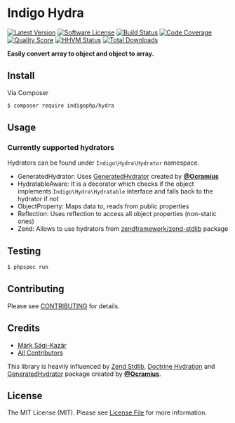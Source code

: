 # Indigo Hydra

[![Latest Version](https://img.shields.io/github/release/indigophp/hydra.svg?style=flat-square)](https://github.com/indigophp/hydra/releases)
[![Software License](https://img.shields.io/badge/license-MIT-brightgreen.svg?style=flat-square)](LICENSE)
[![Build Status](https://img.shields.io/travis/indigophp/hydra.svg?style=flat-square)](https://travis-ci.org/indigophp/hydra)
[![Code Coverage](https://img.shields.io/scrutinizer/coverage/g/indigophp/hydra.svg?style=flat-square)](https://scrutinizer-ci.com/g/indigophp/hydra)
[![Quality Score](https://img.shields.io/scrutinizer/g/indigophp/hydra.svg?style=flat-square)](https://scrutinizer-ci.com/g/indigophp/hydra)
[![HHVM Status](https://img.shields.io/hhvm/indigophp/hydra.svg?style=flat-square)](http://hhvm.h4cc.de/package/indigophp/hydra)
[![Total Downloads](https://img.shields.io/packagist/dt/indigophp/hydra.svg?style=flat-square)](https://packagist.org/packages/indigophp/hydra)

**Easily convert array to object and object to array.**


## Install

Via Composer

``` bash
$ composer require indigophp/hydra
```


## Usage


### Currently supported hydrators

Hydrators can be found under `Indigo\Hydra\Hydrator` namespace.

- GeneratedHydrator: Uses [GeneratedHydrator](https://github.com/Ocramius/GeneratedHydrator) created by **[@Ocramius](https://github.com/Ocramius)**
- HydratableAware: It is a decorator which checks if the object implements `Indigo\Hydra\Hydratable` interface and falls back to the hydrator if not
- ObjectProperty: Maps data to, reads from public properties
- Reflection: Uses reflection to access all object properties (non-static ones)
- Zend: Allows to use hydrators from [zendframework/zend-stdlib](https://github.com/zendframework/Component_ZendStdlib) package


## Testing

``` bash
$ phpspec run
```


## Contributing

Please see [CONTRIBUTING](CONTRIBUTING.md) for details.


## Credits

- [Márk Sági-Kazár](https://github.com/sagikazarmark)
- [All Contributors](https://github.com/indigophp/hydra/contributors)

This library is heavily influenced by [Zend Stdlib](https://github.com/zendframework/Component_ZendStdlib), [Doctrine Hydration](https://github.com/doctrine/doctrine2/tree/master/lib/Doctrine/ORM/Internal/Hydration) and [GeneratedHydrator](https://github.com/Ocramius/GeneratedHydrator) package created by **[@Ocramius](https://github.com/Ocramius)**.


## License

The MIT License (MIT). Please see [License File](LICENSE) for more information.
